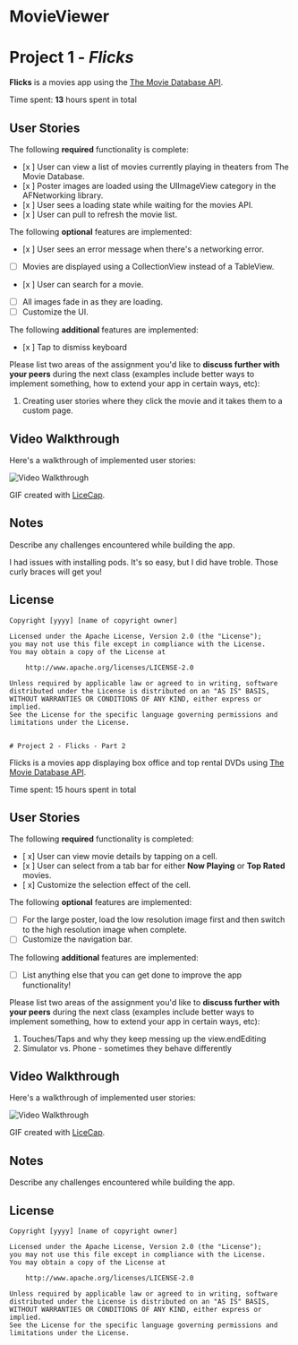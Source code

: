 # MovieViewer

# Project 1 - *Flicks*

**Flicks** is a movies app using the [The Movie Database API](http://docs.themoviedb.apiary.io/#).

Time spent: **13** hours spent in total

## User Stories

The following **required** functionality is complete:

- [x ] User can view a list of movies currently playing in theaters from The Movie Database.
- [x ] Poster images are loaded using the UIImageView category in the AFNetworking library.
- [x ] User sees a loading state while waiting for the movies API.
- [x ] User can pull to refresh the movie list.

The following **optional** features are implemented:


- [x ] User sees an error message when there's a networking error.
- [ ] Movies are displayed using a CollectionView instead of a TableView.
- [x ] User can search for a movie.
- [ ] All images fade in as they are loading.
- [ ] Customize the UI.

The following **additional** features are implemented:

- [x ] Tap to dismiss keyboard

Please list two areas of the assignment you'd like to **discuss further with your peers** during the next class (examples include better ways to implement something, how to extend your app in certain ways, etc):

1. Creating user stories where they click the movie and it takes them to a custom page.

## Video Walkthrough 

Here's a walkthrough of implemented user stories:

<img src='http://i.imgur.com/u6k8npB.gif' title='Video Walkthrough' width='' alt='Video Walkthrough' />

GIF created with [LiceCap](http://www.cockos.com/licecap/).

## Notes

Describe any challenges encountered while building the app.

I had issues with installing pods. It's so easy, but I did have troble. 
Those curly braces will get you!

## License

    Copyright [yyyy] [name of copyright owner]

    Licensed under the Apache License, Version 2.0 (the "License");
    you may not use this file except in compliance with the License.
    You may obtain a copy of the License at

        http://www.apache.org/licenses/LICENSE-2.0

    Unless required by applicable law or agreed to in writing, software
    distributed under the License is distributed on an "AS IS" BASIS,
    WITHOUT WARRANTIES OR CONDITIONS OF ANY KIND, either express or implied.
    See the License for the specific language governing permissions and
    limitations under the License.
    
    
    # Project 2 - Flicks - Part 2

Flicks is a movies app displaying box office and top rental DVDs using [The Movie Database API](http://docs.themoviedb.apiary.io/#).

Time spent: 15 hours spent in total

## User Stories

The following **required** functionality is completed:

- [ x] User can view movie details by tapping on a cell.
- [x ] User can select from a tab bar for either **Now Playing** or **Top Rated** movies.
- [ x] Customize the selection effect of the cell.

The following **optional** features are implemented:

- [ ] For the large poster, load the low resolution image first and then switch to the high resolution image when complete.
- [ ] Customize the navigation bar.

The following **additional** features are implemented:

- [ ] List anything else that you can get done to improve the app functionality!

Please list two areas of the assignment you'd like to **discuss further with your peers** during the next class (examples include better ways to implement something, how to extend your app in certain ways, etc):

1. Touches/Taps and why they keep messing up the view.endEditing
2. Simulator vs. Phone - sometimes they behave differently

## Video Walkthrough 

Here's a walkthrough of implemented user stories:

<img src='http://i.imgur.com/GQXDv71.gifv' title='Video Walkthrough' width='' alt='Video Walkthrough' />

GIF created with [LiceCap](http://www.cockos.com/licecap/).

## Notes

Describe any challenges encountered while building the app.

## License

    Copyright [yyyy] [name of copyright owner]

    Licensed under the Apache License, Version 2.0 (the "License");
    you may not use this file except in compliance with the License.
    You may obtain a copy of the License at

        http://www.apache.org/licenses/LICENSE-2.0

    Unless required by applicable law or agreed to in writing, software
    distributed under the License is distributed on an "AS IS" BASIS,
    WITHOUT WARRANTIES OR CONDITIONS OF ANY KIND, either express or implied.
    See the License for the specific language governing permissions and
    limitations under the License.

